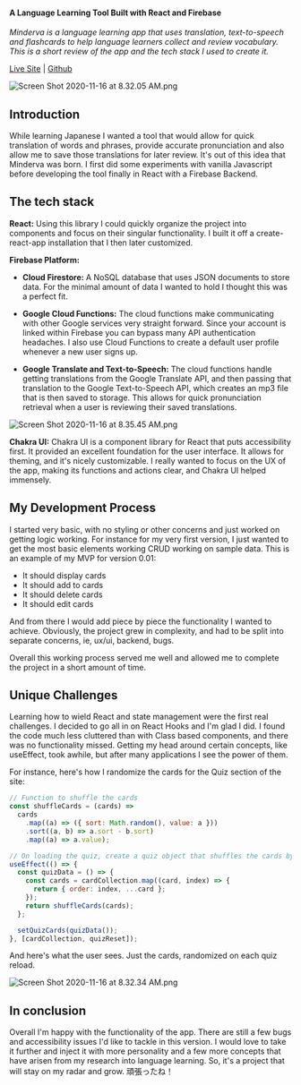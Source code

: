 #### A Language Learning Tool Built with React and Firebase

_Minderva is a language learning app that uses translation, text-to-speech and flashcards to help language learners collect and review vocabulary. This is a short review of the app and the tech stack I used to create it._

[Live Site](https://minderva-17770.web.app/) | [Github](https://github.com/dwainetrain/minderva)

![Screen Shot 2020-11-16 at 8.32.05 AM.png](https://media.graphcms.com/BVvOnMrwSya1zVDQM9Yk)

## Introduction

While learning Japanese I wanted a tool that would allow for quick translation of words and phrases, provide accurate pronunciation and also allow me to save those translations for later review. It's out of this idea that Minderva was born. I first did some experiments with vanilla Javascript before developing the tool finally in React with a Firebase Backend.

## The tech stack

**React:** Using this library I could quickly organize the project into components and focus on their singular functionality. I built it off a create-react-app installation that I then later customized.

**Firebase Platform:**

- **Cloud Firestore:** A NoSQL database that uses JSON documents to store data. For the minimal amount of data I wanted to hold I thought this was a perfect fit.

- **Google Cloud Functions:** The cloud functions make communicating with other Google services very straight forward. Since your account is linked within Firebase you can bypass many API authentication headaches. I also use Cloud Functions to create a default user profile whenever a new user signs up.

- **Google Translate and Text-to-Speech:** The cloud functions handle getting translations from the Google Translate API, and then passing that translation to the Google Text-to-Speech API, which creates an mp3 file that is then saved to storage. This allows for quick pronunciation retrieval when a user is reviewing their saved translations.

![Screen Shot 2020-11-16 at 8.35.45 AM.png](https://media.graphcms.com/I77lrFvTSSyrLy7qZ5A5)

**Chakra UI:** Chakra UI is a component library for React that puts accessibility first. It provided an excellent foundation for the user interface. It allows for theming, and it's nicely customizable. I really wanted to focus on the UX of the app, making its functions and actions clear, and Chakra UI helped immensely.

## My Development Process

I started very basic, with no styling or other concerns and just worked on getting logic working. For instance for my very first version, I just wanted to get the most basic elements working CRUD working on sample data. This is an example of my MVP for version 0.01:

- It should display cards
- It should add to cards
- It should delete cards
- It should edit cards

And from there I would add piece by piece the functionality I wanted to achieve. Obviously, the project grew in complexity, and had to be split into separate concerns, ie, ux/ui, backend, bugs.

Overall this working process served me well and allowed me to complete the project in a short amount of time.

## Unique Challenges

Learning how to wield React and state management were the first real challenges. I decided to go all in on React Hooks and I'm glad I did. I found the code much less cluttered than with Class based components, and there was no functionality missed. Getting my head around certain concepts, like useEffect, took awhile, but after many applications I see the power of them.

For instance, here's how I randomize the cards for the Quiz section of the site:

```javascript
// Function to shuffle the cards
const shuffleCards = (cards) =>
  cards
    .map((a) => ({ sort: Math.random(), value: a }))
    .sort((a, b) => a.sort - b.sort)
    .map((a) => a.value);

// On loading the quiz, create a quiz object that shuffles the cards by an order number
useEffect(() => {
  const quizData = () => {
    const cards = cardCollection.map((card, index) => {
      return { order: index, ...card };
    });
    return shuffleCards(cards);
  };

  setQuizCards(quizData());
}, [cardCollection, quizReset]);
```

And here's what the user sees. Just the cards, randomized on each quiz reload.

![Screen Shot 2020-11-16 at 8.32.34 AM.png](https://media.graphcms.com/dBfDz9k0TS6VHH2QVMCd)

## In conclusion

Overall I'm happy with the functionality of the app. There are still a few bugs and accessibility issues I'd like to tackle in this version. I would love to take it further and inject it with more personality and a few more concepts that have arisen from my research into language learning. So, it's a project that will stay on my radar and grow. 頑張ったね！
